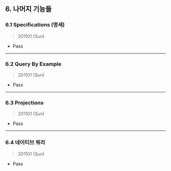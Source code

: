 
## 6. 나머지 기능들

### 6.1 Specifications (명세)

> 201101 (Sun)

* Pass


---


### 6.2 Query By Example

> 201101 (Sun)

* Pass


---



### 6.3 Projections

> 201101 (Sun)

* Pass


---



### 6.4 네이티브 쿼리

> 201101 (Sun)

* Pass

